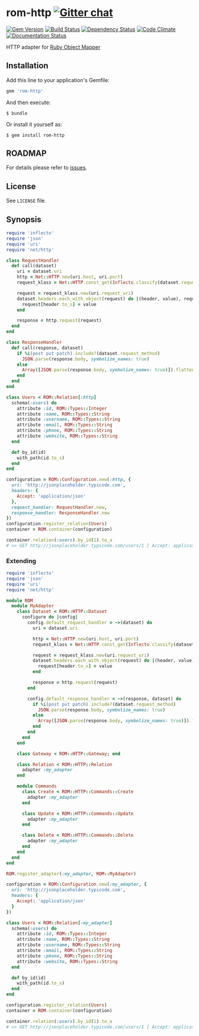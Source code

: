 [gem]: https://rubygems.org/gems/rom-http
[travis]: https://travis-ci.org/rom-rb/rom-http
[gemnasium]: https://gemnasium.com/rom-rb/rom-http
[codeclimate]: https://codeclimate.com/github/rom-rb/rom-http
[inchpages]: http://inch-ci.org/github/rom-rb/rom-http
[gitter]: https://gitter.im/rom-rb/chat
[rom]: https://github.com/rom-rb/rom

# rom-http [![Gitter chat](https://badges.gitter.im/rom-rb/chat.svg)][gitter]

[![Gem Version](https://badge.fury.io/rb/rom-http.svg)][gem]
[![Build Status](https://travis-ci.org/rom-rb/rom-http.svg?branch=master)][travis]
[![Dependency Status](https://gemnasium.com/rom-rb/rom-http.svg)][gemnasium]
[![Code Climate](https://codeclimate.com/github/rom-rb/rom-http/badges/gpa.svg)][codeclimate]
[![Documentation Status](http://inch-ci.org/github/rom-rb/rom-http.svg?branch=master&style=flat)][inchpages]

HTTP adapter for [Ruby Object Mapper][rom]

## Installation

Add this line to your application's Gemfile:

```ruby
gem 'rom-http'
```

And then execute:

    $ bundle

Or install it yourself as:

    $ gem install rom-http

## ROADMAP

For details please refer to [issues](https://github.com/rom-rb/rom-http/issues).

## License

See `LICENSE` file.

## Synopsis

```ruby
require 'inflecto'
require 'json'
require 'uri'
require 'net/http'

class RequestHandler
  def call(dataset)
    uri = dataset.uri
    http = Net::HTTP.new(uri.host, uri.port)
    request_klass = Net::HTTP.const_get(Inflecto.classify(dataset.request_method))

    request = request_klass.new(uri.request_uri)
    dataset.headers.each_with_object(request) do |(header, value), request|
      request[header.to_s] = value
    end

    response = http.request(request)
  end
end

class ResponseHandler
  def call(response, dataset)
    if %i(post put patch).include?(dataset.request_method)
      JSON.parse(response.body, symbolize_names: true)
    else
      Array([JSON.parse(response.body, symbolize_names: true)]).flatten
    end
  end
end

class Users < ROM::Relation[:http]
  schema(:users) do
    attribute :id, ROM::Types::Integer
    attribute :name, ROM::Types::String
    attribute :username, ROM::Types::String
    attribute :email, ROM::Types::String
    attribute :phone, ROM::Types::String
    attribute :website, ROM::Types::String
  end

  def by_id(id)
    with_path(id.to_s)
  end
end

configuration = ROM::Configuration.new(:http, {
  uri: 'http://jsonplaceholder.typicode.com',
  headers: {
    Accept: 'application/json'
  },
  request_handler: RequestHandler.new,
  response_handler: ResponseHandler.new
})
configuration.register_relation(Users)
container = ROM.container(configuration)

container.relation(:users).by_id(1).to_a
# => GET http://jsonplaceholder.typicode.com/users/1 [ Accept: application/json ]
```

### Extending

```ruby
require 'inflecto'
require 'json'
require 'uri'
require 'net/http'

module ROM
  module MyAdapter
    class Dataset < ROM::HTTP::Dataset
      configure do |config|
        config.default_request_handler = ->(dataset) do
          uri = dataset.uri

          http = Net::HTTP.new(uri.host, uri.port)
          request_klass = Net::HTTP.const_get(Inflecto.classify(dataset.request_method))

          request = request_klass.new(uri.request_uri)
          dataset.headers.each_with_object(request) do |(header, value), request|
            request[header.to_s] = value
          end

          response = http.request(request)
        end

        config.default_response_handler = ->(response, dataset) do
          if %i(post put patch).include?(dataset.request_method)
            JSON.parse(response.body, symbolize_names: true)
          else
            Array([JSON.parse(response.body, symbolize_names: true)]).flatten
          end
        end
      end
    end

    class Gateway < ROM::HTTP::Gateway; end

    class Relation < ROM::HTTP::Relation
      adapter :my_adapter
    end

    module Commands
      class Create < ROM::HTTP::Commands::Create
        adapter :my_adapter
      end

      class Update < ROM::HTTP::Commands::Update
        adapter :my_adapter
      end

      class Delete < ROM::HTTP::Commands::Delete
        adapter :my_adapter
      end
    end
  end
end

ROM.register_adapter(:my_adapter, ROM::MyAdapter)

configuration = ROM::Configuration.new(:my_adapter, {
  uri: 'http://jsonplaceholder.typicode.com',
  headers: {
    Accept: 'application/json'
  }
})

class Users < ROM::Relation[:my_adapter]
  schema(:users) do
    attribute :id, ROM::Types::Integer
    attribute :name, ROM::Types::String
    attribute :username, ROM::Types::String
    attribute :email, ROM::Types::String
    attribute :phone, ROM::Types::String
    attribute :website, ROM::Types::String
  end

  def by_id(id)
    with_path(id.to_s)
  end
end

configuration.register_relation(Users)
container = ROM.container(configuration)

container.relation(:users).by_id(1).to_a
# => GET http://jsonplaceholder.typicode.com/users/1 [ Accept: application/json ]
```
